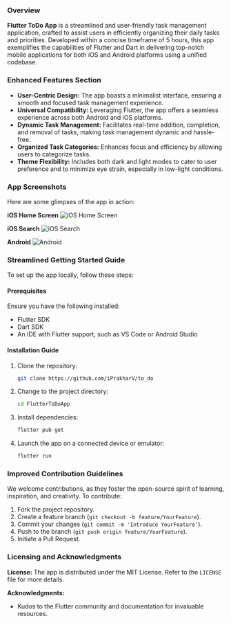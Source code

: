 
###  Overview

**Flutter ToDo App** is a streamlined and user-friendly task management application, crafted to assist users in efficiently organizing their daily tasks and priorities. Developed within a concise timeframe of 5 hours, this app exemplifies the capabilities of Flutter and Dart in delivering top-notch mobile applications for both iOS and Android platforms using a unified codebase.

### Enhanced Features Section

- **User-Centric Design:** The app boasts a minimalist interface, ensuring a smooth and focused task management experience.
- **Universal Compatibility:** Leveraging Flutter, the app offers a seamless experience across both Android and iOS platforms.
- **Dynamic Task Management:** Facilitates real-time addition, completion, and removal of tasks, making task management dynamic and hassle-free.
- **Organized Task Categories:** Enhances focus and efficiency by allowing users to categorize tasks.
- **Theme Flexibility:** Includes both dark and light modes to cater to user preference and to minimize eye strain, especially in low-light conditions.


### App Screenshots

Here are some glimpses of the app in action:

**iOS Home Screen**
![iOS Home Screen](path/to/your/screenshot.png)

**iOS Search**
![iOS Search](path/to/your/screenshot.png)

**Android**
![Android](path/to/your/screenshot.png)


### Streamlined Getting Started Guide

To set up the app locally, follow these steps:

#### Prerequisites

Ensure you have the following installed:
- Flutter SDK
- Dart SDK
- An IDE with Flutter support, such as VS Code or Android Studio

#### Installation Guide

1. Clone the repository:
   ```sh
   git clone https://github.com/iPrakharV/to_do
   ```
2. Change to the project directory:
   ```sh
   cd FlutterToDoApp
   ```
3. Install dependencies:
   ```sh
   flutter pub get
   ```
4. Launch the app on a connected device or emulator:
   ```sh
   flutter run
   ```

### Improved Contribution Guidelines

We welcome contributions, as they foster the open-source spirit of learning, inspiration, and creativity. To contribute:

1. Fork the project repository.
2. Create a feature branch (`git checkout -b feature/YourFeature`).
3. Commit your changes (`git commit -m 'Introduce YourFeature'`).
4. Push to the branch (`git push origin feature/YourFeature`).
5. Initiate a Pull Request.

### Licensing and Acknowledgments

**License:** The app is distributed under the MIT License. Refer to the `LICENSE` file for more details.

**Acknowledgments:**
- Kudos to the Flutter community and documentation for invaluable resources.


